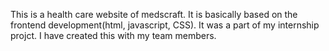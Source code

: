 This is a health care website of medscraft.
It is basically based on the frontend development(html, javascript, CSS). 
It was a part of my internship projct. 
I have created this with my team members.

